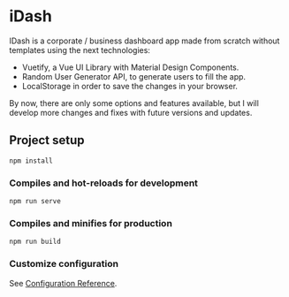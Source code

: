 # iDash

IDash is a corporate / business dashboard app made from scratch without templates using the next technologies:

* Vuetify, a Vue UI Library with Material Design Components.
* Random User Generator API, to generate users to fill the app.
* LocalStorage in order to save the changes in your browser.

By now, there are only some options and features available, but I will develop more changes and fixes with future versions and updates.

## Project setup
```
npm install
```

### Compiles and hot-reloads for development
```
npm run serve
```

### Compiles and minifies for production
```
npm run build
```

### Customize configuration
See [Configuration Reference](https://cli.vuejs.org/config/).
